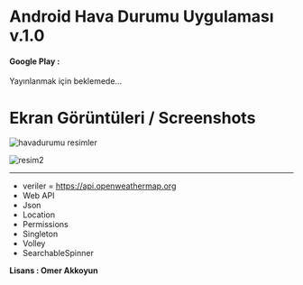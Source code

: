# Android Hava Durumu Uygulaması v.1.0

#### Google Play : 
Yayınlanmak için beklemede...

# Ekran Görüntüleri / Screenshots

![havadurumu resimler](https://user-images.githubusercontent.com/33864154/64279082-f53c0800-cf56-11e9-80b2-d0251c28ca3d.png)

![resim2](https://user-images.githubusercontent.com/33864154/64279087-f79e6200-cf56-11e9-8921-0c602b4f94bd.png)



<hr>

- veriler = https://api.openweathermap.org
- Web API
- Json
- Location
- Permissions
- Singleton
- Volley
- SearchableSpinner


**Lisans : Omer Akkoyun**



